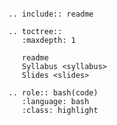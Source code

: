 
```{eval-rst}

.. include:: readme

.. toctree::
   :maxdepth: 1
   
   readme
   Syllabus <syllabus>
   Slides <slides>
   ```

```{eval-rst}
.. role:: bash(code)
   :language: bash
   :class: highlight
```
